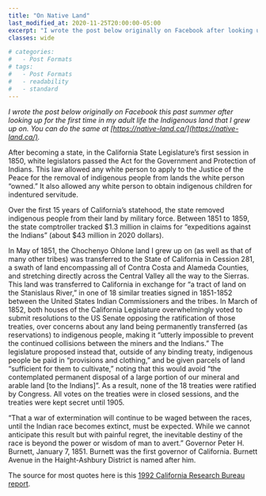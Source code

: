 ```yaml
---
title: "On Native Land"
last_modified_at: 2020-11-25T20:00:00-05:00
excerpt: "I wrote the post below originally on Facebook after looking up the Indigenous land that I grew up on. You can do the same at https://native-land.ca/."
classes: wide

# categories:
#   - Post Formats
# tags:
#   - Post Formats
#   - readability
#   - standard
---
```


_I wrote the post below originally on Facebook this past summer after looking up for the first time in my adult life the Indigenous land that I grew up on. You can do the same at [https://native-land.ca/](https://native-land.ca/)._

After becoming a state, in the California State Legislature’s first session in 1850, white legislators passed the Act for the Government and Protection of Indians. This law allowed any white person to apply to the Justice of the Peace for the removal of indigenous people from lands the white person “owned.” It also allowed any white person to obtain indigenous children for indentured servitude.

Over the first 15 years of California’s statehood, the state removed indigenous people from their land by military force. Between 1851 to 1859, the state comptroller tracked $1.3 million in claims for “expeditions against the Indians” (about $43 million in 2020 dollars).

In May of 1851, the Chochenyo Ohlone land I grew up on (as well as that of many other tribes) was transferred to the State of California in Cession 281, a swath of land encompassing all of Contra Costa and Alameda Counties, and stretching directly across the Central Valley all the way to the Sierras. This land was transferred to California in exchange for “a tract of land on the Stanislaus River,” in one of 18 similar treaties signed in 1851-1852 between the United States Indian Commissioners and the tribes. In March of 1852, both houses of the California Legislature overwhelmingly voted to submit resolutions to the US Senate opposing the ratification of those treaties, over concerns about any land being permanently transferred (as reservations) to indigenous people, making it “utterly impossible to prevent the continued collisions between the miners and the Indians.” The legislature proposed instead that, outside of any binding treaty, indigenous people be paid in “provisions and clothing,” and be given parcels of land “sufficient for them to cultivate,” noting that this would avoid “the contemplated permanent disposal of a large portion of our mineral and arable land [to the Indians]”. As a result, none of the 18 treaties were ratified by Congress. All votes on the treaties were in closed sessions, and the treaties were kept secret until 1905.

“That a war of extermination will continue to be waged between the races, until the Indian race becomes extinct, must be expected. While we cannot anticipate this result but with painful regret, the inevitable destiny of the race is beyond the power or wisdom of man to avert.”
Governor Peter H. Burnett, January 7, 1851. Burnett was the first governor of California. Burnett Avenue in the Haight-Ashbury District is named after him.

The source for most quotes here is this [1992 California Research Bureau report](https://www.library.ca.gov/Content/pdf/crb/reports/02-014.pdf).